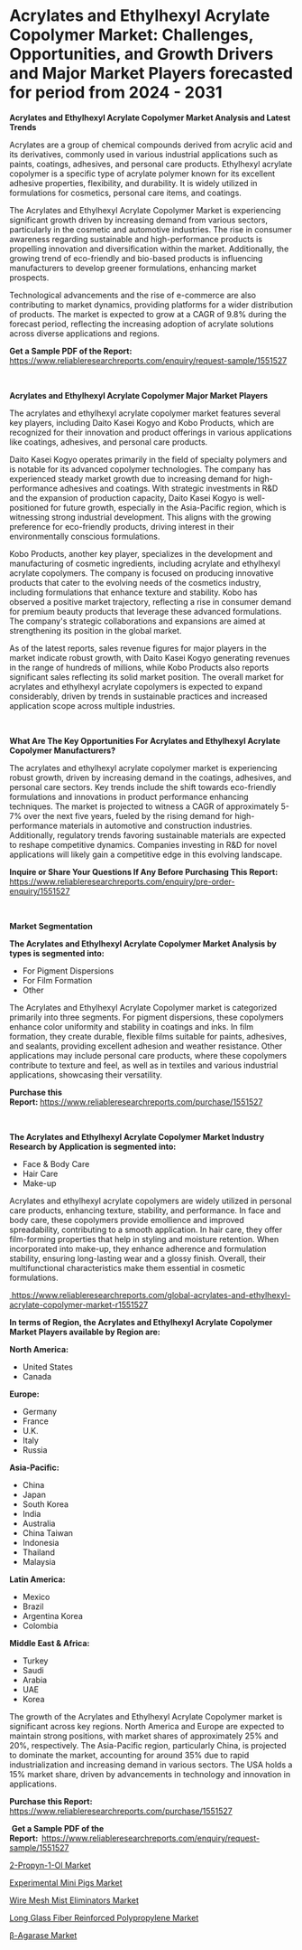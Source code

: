 <p><h1>Acrylates and Ethylhexyl Acrylate Copolymer Market: Challenges, Opportunities, and Growth Drivers and Major Market Players forecasted for period from 2024 - 2031</h1></p><p><strong>Acrylates and Ethylhexyl Acrylate Copolymer Market Analysis and Latest Trends</strong></p>
<p><p>Acrylates are a group of chemical compounds derived from acrylic acid and its derivatives, commonly used in various industrial applications such as paints, coatings, adhesives, and personal care products. Ethylhexyl acrylate copolymer is a specific type of acrylate polymer known for its excellent adhesive properties, flexibility, and durability. It is widely utilized in formulations for cosmetics, personal care items, and coatings.</p><p>The Acrylates and Ethylhexyl Acrylate Copolymer Market is experiencing significant growth driven by increasing demand from various sectors, particularly in the cosmetic and automotive industries. The rise in consumer awareness regarding sustainable and high-performance products is propelling innovation and diversification within the market. Additionally, the growing trend of eco-friendly and bio-based products is influencing manufacturers to develop greener formulations, enhancing market prospects.</p><p>Technological advancements and the rise of e-commerce are also contributing to market dynamics, providing platforms for a wider distribution of products. The market is expected to grow at a CAGR of 9.8% during the forecast period, reflecting the increasing adoption of acrylate solutions across diverse applications and regions.</p></p>
<p><strong>Get a Sample PDF of the Report:&nbsp;</strong> <a href="https://www.reliableresearchreports.com/enquiry/request-sample/1551527?utm_campaign=9&utm_medium=2&utm_source=Github&utm_content=ia&utm_term=07122024&utm_id=acrylates-and-ethylhexyl-acrylate-copolymer">https://www.reliableresearchreports.com/enquiry/request-sample/1551527</a></p>
<p>&nbsp;</p>
<p><strong>Acrylates and Ethylhexyl Acrylate Copolymer Major Market Players</strong></p>
<p><p>The acrylates and ethylhexyl acrylate copolymer market features several key players, including Daito Kasei Kogyo and Kobo Products, which are recognized for their innovation and product offerings in various applications like coatings, adhesives, and personal care products.</p><p>Daito Kasei Kogyo operates primarily in the field of specialty polymers and is notable for its advanced copolymer technologies. The company has experienced steady market growth due to increasing demand for high-performance adhesives and coatings. With strategic investments in R&D and the expansion of production capacity, Daito Kasei Kogyo is well-positioned for future growth, especially in the Asia-Pacific region, which is witnessing strong industrial development. This aligns with the growing preference for eco-friendly products, driving interest in their environmentally conscious formulations.</p><p>Kobo Products, another key player, specializes in the development and manufacturing of cosmetic ingredients, including acrylate and ethylhexyl acrylate copolymers. The company is focused on producing innovative products that cater to the evolving needs of the cosmetics industry, including formulations that enhance texture and stability. Kobo has observed a positive market trajectory, reflecting a rise in consumer demand for premium beauty products that leverage these advanced formulations. The company's strategic collaborations and expansions are aimed at strengthening its position in the global market.</p><p>As of the latest reports, sales revenue figures for major players in the market indicate robust growth, with Daito Kasei Kogyo generating revenues in the range of hundreds of millions, while Kobo Products also reports significant sales reflecting its solid market position. The overall market for acrylates and ethylhexyl acrylate copolymers is expected to expand considerably, driven by trends in sustainable practices and increased application scope across multiple industries.</p></p>
<p>&nbsp;</p>
<p><strong>What Are The Key Opportunities For Acrylates and Ethylhexyl Acrylate Copolymer Manufacturers?</strong></p>
<p><p>The acrylates and ethylhexyl acrylate copolymer market is experiencing robust growth, driven by increasing demand in the coatings, adhesives, and personal care sectors. Key trends include the shift towards eco-friendly formulations and innovations in product performance enhancing techniques. The market is projected to witness a CAGR of approximately 5-7% over the next five years, fueled by the rising demand for high-performance materials in automotive and construction industries. Additionally, regulatory trends favoring sustainable materials are expected to reshape competitive dynamics. Companies investing in R&D for novel applications will likely gain a competitive edge in this evolving landscape.</p></p>
<p><strong>Inquire or Share Your Questions If Any Before Purchasing This Report:</strong> <a href="https://www.reliableresearchreports.com/enquiry/pre-order-enquiry/1551527?utm_campaign=9&utm_medium=2&utm_source=Github&utm_content=ia&utm_term=07122024&utm_id=acrylates-and-ethylhexyl-acrylate-copolymer">https://www.reliableresearchreports.com/enquiry/pre-order-enquiry/1551527</a></p>
<p>&nbsp;</p>
<p><strong>Market Segmentation</strong></p>
<p><strong>The Acrylates and Ethylhexyl Acrylate Copolymer Market Analysis by types is segmented into:</strong></p>
<p><ul><li>For Pigment Dispersions</li><li>For Film Formation</li><li>Other</li></ul></p>
<p><p>The Acrylates and Ethylhexyl Acrylate Copolymer market is categorized primarily into three segments. For pigment dispersions, these copolymers enhance color uniformity and stability in coatings and inks. In film formation, they create durable, flexible films suitable for paints, adhesives, and sealants, providing excellent adhesion and weather resistance. Other applications may include personal care products, where these copolymers contribute to texture and feel, as well as in textiles and various industrial applications, showcasing their versatility.</p></p>
<p><strong>Purchase this Report:&nbsp;</strong><a href="https://www.reliableresearchreports.com/purchase/1551527?utm_campaign=9&utm_medium=2&utm_source=Github&utm_content=ia&utm_term=07122024&utm_id=acrylates-and-ethylhexyl-acrylate-copolymer">https://www.reliableresearchreports.com/purchase/1551527</a></p>
<p>&nbsp;</p>
<p><strong>The Acrylates and Ethylhexyl Acrylate Copolymer Market Industry Research by Application is segmented into:</strong></p>
<p><ul><li>Face & Body Care</li><li>Hair Care</li><li>Make-up</li></ul></p>
<p><p>Acrylates and ethylhexyl acrylate copolymers are widely utilized in personal care products, enhancing texture, stability, and performance. In face and body care, these copolymers provide emollience and improved spreadability, contributing to a smooth application. In hair care, they offer film-forming properties that help in styling and moisture retention. When incorporated into make-up, they enhance adherence and formulation stability, ensuring long-lasting wear and a glossy finish. Overall, their multifunctional characteristics make them essential in cosmetic formulations.</p></p>
<p><a href="https://www.reliableresearchreports.com/global-acrylates-and-ethylhexyl-acrylate-copolymer-market-r1551527?utm_campaign=9&utm_medium=2&utm_source=Github&utm_content=ia&utm_term=07122024&utm_id=acrylates-and-ethylhexyl-acrylate-copolymer">&nbsp;https://www.reliableresearchreports.com/global-acrylates-and-ethylhexyl-acrylate-copolymer-market-r1551527</a></p>
<p><strong>In terms of Region, the Acrylates and Ethylhexyl Acrylate Copolymer Market Players available by Region are:</strong></p>
<p>
    <p> <strong> North America: </strong>
        <ul>
            <li>United States</li>
            <li>Canada</li>
        </ul>
        </p> 
    <p> <strong> Europe: </strong>
        <ul>
            <li>Germany</li>
            <li>France</li>
            <li>U.K.</li>
            <li>Italy</li>
            <li>Russia</li>
        </ul>
        </p> 
    <p> <strong> Asia-Pacific: </strong>
        <ul>
            <li>China</li>
            <li>Japan</li>
            <li>South Korea</li>
            <li>India</li>
            <li>Australia</li>
            <li>China Taiwan</li>
            <li>Indonesia</li>
            <li>Thailand</li>
            <li>Malaysia</li>
        </ul>
        </p> 
    <p> <strong> Latin America: </strong>
        <ul>
            <li>Mexico</li>
            <li>Brazil</li>
            <li>Argentina Korea</li>
            <li>Colombia</li>
        </ul>
        </p> 
    <p> <strong> Middle East & Africa: </strong>
        <ul>
            <li>Turkey</li>
            <li>Saudi</li>
            <li>Arabia</li>
            <li>UAE</li>
            <li>Korea</li>
        </ul>
    </p>
    </p>
<p><p>The growth of the Acrylates and Ethylhexyl Acrylate Copolymer market is significant across key regions. North America and Europe are expected to maintain strong positions, with market shares of approximately 25% and 20%, respectively. The Asia-Pacific region, particularly China, is projected to dominate the market, accounting for around 35% due to rapid industrialization and increasing demand in various sectors. The USA holds a 15% market share, driven by advancements in technology and innovation in applications.</p></p>
<p><strong>Purchase this Report: </strong><a href="https://www.reliableresearchreports.com/purchase/1551527?utm_campaign=9&utm_medium=2&utm_source=Github&utm_content=ia&utm_term=07122024&utm_id=acrylates-and-ethylhexyl-acrylate-copolymer">https://www.reliableresearchreports.com/purchase/1551527</a></p>
<p>&nbsp;<strong>Get a Sample PDF of the Report:&nbsp;&nbsp;</strong><a href="https://www.reliableresearchreports.com/enquiry/request-sample/1551527?utm_campaign=9&utm_medium=2&utm_source=Github&utm_content=ia&utm_term=07122024&utm_id=acrylates-and-ethylhexyl-acrylate-copolymer">https://www.reliableresearchreports.com/enquiry/request-sample/1551527</a></p>
<p><strong></strong></p>
<p><p><a href="https://issuu.com/reportprime-2/docs/2-propyn-1-ol-market-size-2030.pptx?utm_campaign=9&utm_medium=2&utm_source=Github&utm_content=ia&utm_term=07122024&utm_id=acrylates-and-ethylhexyl-acrylate-copolymer">2-Propyn-1-Ol Market</a></p><p><a href="https://issuu.com/reportprime-2/docs/experimental-mini-pigs-market-size-2030.pptx?utm_campaign=9&utm_medium=2&utm_source=Github&utm_content=ia&utm_term=07122024&utm_id=acrylates-and-ethylhexyl-acrylate-copolymer">Experimental Mini Pigs Market</a></p><p><a href="https://www.linkedin.com/pulse/why-wire-mesh-mist-eliminators-market-thriving-68-cagr-shosc?utm_campaign=9&utm_medium=2&utm_source=Github&utm_content=ia&utm_term=07122024&utm_id=acrylates-and-ethylhexyl-acrylate-copolymer">Wire Mesh Mist Eliminators Market</a></p><p><a href="https://www.linkedin.com/pulse/compreh-proposis-fbaif?utm_campaign=9&utm_medium=2&utm_source=Github&utm_content=ia&utm_term=07122024&utm_id=acrylates-and-ethylhexyl-acrylate-copolymer">Long Glass Fiber Reinforced Polypropylene Market</a></p><p><a href="https://github.com/hgf64gh/Market-Research-Report-List-1/blob/main/b-agarase-market.md?utm_campaign=9&utm_medium=2&utm_source=Github&utm_content=ia&utm_term=07122024&utm_id=acrylates-and-ethylhexyl-acrylate-copolymer">β-Agarase Market</a></p></p>